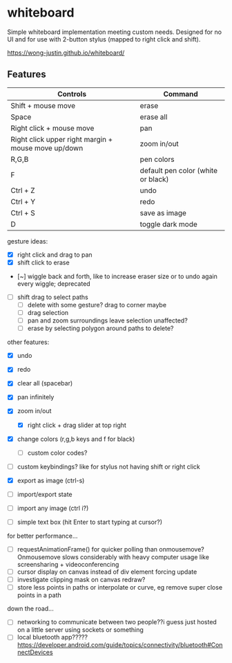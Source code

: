 # whiteboard

Simple whiteboard implementation meeting custom needs.
Designed for no UI and for use with 2-button stylus (mapped to right click and shift).

https://wong-justin.github.io/whiteboard/

## Features

| Controls                                             | Command                            |
|------------------------------------------------------|------------------------------------|
| Shift + mouse move                                   | erase                              |
| Space                                                | erase all                          |
| Right click + mouse move                             | pan                                |
| Right click upper right margin + mouse move up/down  | zoom in/out                        |
| R,G,B                                                | pen colors                         |
| F                                                    | default pen color (white or black) |
| Ctrl + Z                                             | undo                               |
| Ctrl + Y                                             | redo                               |
| Ctrl + S                                             | save as image                      |
| D                                                    | toggle dark mode                   |


gesture ideas:
- [x] right click and drag to pan
- [x] shift click to erase

- [~] wiggle back and forth, like to increase eraser size or to undo again every wiggle; deprecated

- [ ] shift drag to select paths
    - [ ] delete with some gesture? drag to corner maybe
    - [ ] drag selection
    - [ ] pan and zoom surroundings leave selection unaffected?
    - [ ] erase by selecting polygon around paths to delete?

other features:
- [x] undo
- [x] redo
- [x] clear all (spacebar)
- [x] pan infinitely
- [x] zoom in/out
    - [x] right click + drag slider at top right

- [x] change colors (r,g,b keys and f for black)
    - [ ] custom color codes?

- [ ] custom keybindings? like for stylus not having shift or right click

- [x] export as image (ctrl-s)
- [ ] import/export state
- [ ] import any image (ctrl i?)
- [ ] simple text box (hit Enter to start typing at cursor?)

for better performance...
- [ ] requestAnimationFrame() for quicker polling than onmousemove? Onmousemove slows considerably with heavy computer usage like screensharing + videoconferencing
- [ ] cursor display on canvas instead of div element forcing update
- [ ] investigate clipping mask on canvas redraw?
- [ ] store less points in paths or interpolate or curve, eg remove super close points in a path

down the road...
- [ ] networking to communicate between two people??i guess just hosted on a little server using sockets or something
- [ ] local bluetooth app?????
    https://developer.android.com/guide/topics/connectivity/bluetooth#ConnectDevices
